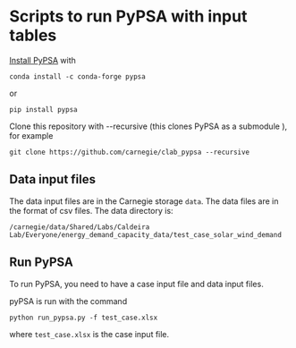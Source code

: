 # Scripts to run PyPSA with input tables

[Install PyPSA](https://pypsa.readthedocs.io/en/latest/installation.html) with

```conda install -c conda-forge pypsa```

or 

```pip install pypsa```


Clone this repository with --recursive (this clones PyPSA as a submodule ), for example

```git clone https://github.com/carnegie/clab_pypsa --recursive```


## Data input files

The data input files are in the Carnegie storage `data`. The data files are in the format of csv files. The data directory is:

```/carnegie/data/Shared/Labs/Caldeira Lab/Everyone/energy_demand_capacity_data/test_case_solar_wind_demand```


## Run PyPSA

To run PyPSA, you need to have a case input file and data input files.

pyPSA is run with the command

```python run_pypsa.py -f test_case.xlsx```

where `test_case.xlsx` is the case input file.

